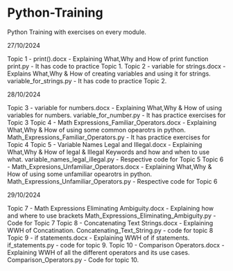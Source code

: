 # Python-Training
Python Training with exercises on every module.

27/10/2024

Topic 1 - print().docx - Explaining What,Why and How of print function 
print.py - It has code to practice Topic 1. 
Topic 2 - variable for strings.docx - Explains What,Why & How of creating variables and using it for strings. 
variable_for_strings.py - It has code to practice Topic 2.

28/10/2024

Topic 3 - variable for numbers.docx - Explaining What,Why & How of using variables for numbers.
variable_for_number.py - It has practice exercises for Topic 3
Topic 4 - Math Expressions_Familiar_Operators.docx - Explaining What,Why & How of using some common opearotrs in python.
Math_Expressions_Familiar_Operators.py -  It has practice exercises for Topic 4
Topic 5 - Variable Names Legal and Illegal.docx - Explaining What,Why & How of legal & Illegal Keywords and how and when to use what.
variable_names_legal_illegal.py - Respective code for Topic 5
Topic 6 - Math_Expresions_Unfamiliar_Operators.docx - Explaining What,Why & How of using some unfamiliar opearotrs in python.
Math_Expressions_Unfamiliar_Operators.py - Respective code for Topic 6

29/10/2024

Topic 7 - Math Expressions Eliminating Ambiguity.docx - Explaining how and where to use brackets
Math_Expressions_Eliminating_Ambiguity.py - Code for Topic 7
Topic 8 - Concatenating Text Strings.docx - Explaining WWH of Concatination.
Concatenating_Text_String.py - code for topic 8
Topic 9 - if statements.docx - Explaining WWH of if statements.
if_statements.py - code for topic 9.
Topic 10 - Comparison Operators.docx - Explaining WWH of all the different operators and its use cases.
Comparison_Operators.py - Code for topic 10.
